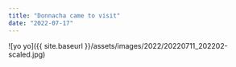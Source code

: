 ```yaml
---
title: "Donnacha came to visit"
date: "2022-07-17"
---
```


![yo yo]({{ site.baseurl }}/assets/images/2022/20220711_202202-scaled.jpg)
